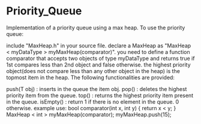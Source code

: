 # Priority_Queue
Implementation of a priority queue using a max heap. To use the priority queue:

include "MaxHeap.h" in your source file.
declare a MaxHeap as "MaxHeap < myDataType > myMaxHeap(comparator)".
you need to define a function comparator that accepts two objects of type myDataType and returns true if 1st compares less than 2nd object and false otherwise.
the highest priority object(does not compare less than any other object in the heap) is the topmost item in the heap.
The following functionalities are provided:

push(T obj) : inserts in the queue the item obj.
pop() : deletes the highest priority item from the queue.
top() : returns the highest priority item present in the queue.
isEmpty() : return 1 if there is no element in the queue. 0 otherwise.
example use: bool comparator(int x, int y) { return x < y; } MaxHeap < int > myMaxHeap(comparator); myMaxHeap.push(15);
